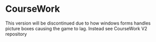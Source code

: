 # CourseWork
This version will be discontinued due to how windows forms handles picture boxes causing the game to lag.
Instead see CourseWork V2 repository

